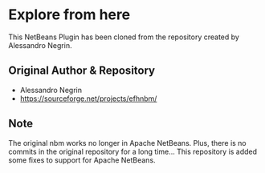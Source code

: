 # Explore from here

This NetBeans Plugin has been cloned from the repository created by Alessandro Negrin.

## Original Author & Repository

- Alessandro Negrin
- https://sourceforge.net/projects/efhnbm/

## Note

The original nbm works no longer in Apache NetBeans. Plus, there is no commits in the original repository for a long time...
This repository is added some fixes to support for Apache NetBeans.
